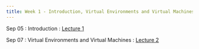 ```yaml
---
title: Week 1 - Introduction, Virtual Environments and Virtual Machines
---
```


Sep 05
: Introduction
 : [Lecture 1](../assets/lectures/lecture1/01_introduction.pdf)

Sep 07
: Virtual Environments and Virtual Machines
  : [Lecture 2](../assets/lectures/lecture1/under-construction-gif-17.gif)

<!-- 
**Demo**{: .label .label-purple }
Sep 30
: [Variables & Objects](#)
  : [1.2](#), [2.1](#)

Oct 1
: **Lab**{: .label .label-purple } [Intro to Java](#)

Oct 2
: [Tracing, IntLists, & Recursion](#)
  : [2.1](#)
: **HW 1 due**{: .label .label-red } -->